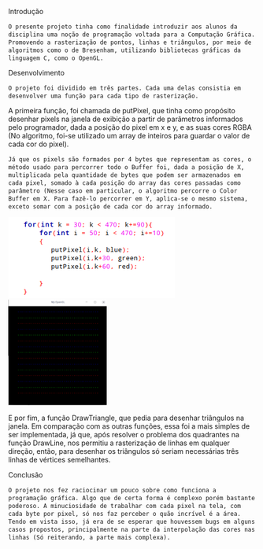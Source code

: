 Introdução

	O presente projeto tinha como finalidade introduzir aos alunos da disciplina uma noção de programação voltada para a Computação Gráfica. Promovendo a rasterização de pontos, linhas e triângulos, por meio de algoritmos como o de Bresenham, utilizando bibliotecas gráficas da linguagem C, como o OpenGL.

Desenvolvimento

	O projeto foi dividido em três partes. Cada uma delas consistia em desenvolver uma função para cada tipo de rasterização.
A primeira função, foi chamada de putPixel, que tinha como propósito desenhar pixels na janela de exibição a partir de parâmetros informados pelo programador, dada a posição do pixel em x e y, e as suas cores RGBA (No algoritmo, foi-se utilizado um array de inteiros para guardar o valor de cada cor do pixel).



	Já que os pixels são formados por 4 bytes que representam as cores, o método usado para percorrer todo o Buffer foi, dada a posição de X, multiplicada pela quantidade de bytes que podem ser armazenados em cada pixel, somado à cada posição do array das cores passadas como parâmetro (Nesse caso em particular, o algoritmo percorre o Color Buffer em X. Para fazê-lo percorrer em Y, aplica-se o mesmo sistema, exceto somar com a posição de cada cor do array informado. 


<p float="left">
  <img src="Images/pixels.png" />
  <img src="Images/pixels2.png" width="200" /> 
</p>
               





E por fim, a função DrawTriangle, que pedia para desenhar triângulos na janela. Em comparação com as outras funções, essa foi a mais simples de ser implementada, já que, após resolver o problema dos quadrantes na função DrawLine, nos permitiu a rasterização de linhas em qualquer direção, então, para desenhar os triângulos só seriam necessárias três linhas de vértices semelhantes. 



Conclusão

	O projeto nos fez raciocinar um pouco sobre como funciona a programação gráfica. Algo que de certa forma é complexo porém bastante poderoso. A minuciosidade de trabalhar com cada pixel na tela, com cada byte por pixel, só nos faz perceber o quão incrível é a área. Tendo em vista isso, já era de se esperar que houvessem bugs em alguns casos propostos, principalmente na parte da interpolação das cores nas linhas (Só reiterando, a parte mais complexa).
